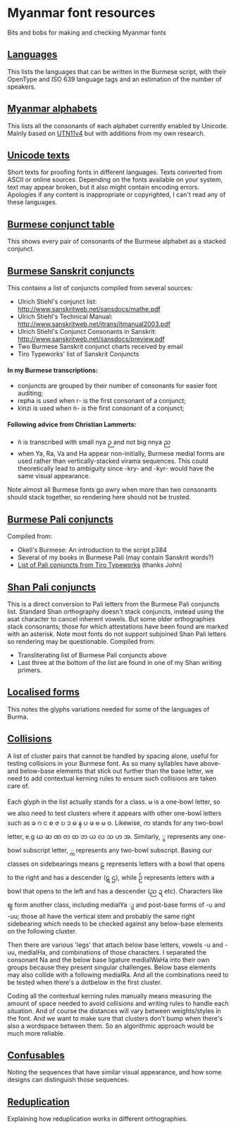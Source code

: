 # Myanmar font resources
 Bits and bobs for making and checking Myanmar fonts
 
## [Languages](https://github.com/ohbendy/Myanmar-font-resources/blob/master/Languages.md)
This lists the languages that can be written in the Burmese script, with their OpenType and ISO 639 language tags and an estimation of the number of speakers.
 
## [Myanmar alphabets](https://github.com/ohbendy/Myanmar-font-resources/blob/master/Myanmar%20alphabets.md)
This lists all the consonants of each alphabet currently enabled by Unicode. Mainly based on [UTN11v4](https://www.unicode.org/notes/tn11/UTN11_4.pdf) but with additions from my own research.

## [Unicode texts](https://github.com/ohbendy/Myanmar-font-resources/tree/master/Unicode%20texts)
Short texts for proofing fonts in different languages. Texts converted from ASCII or online sources. Depending on the fonts available on your system, text may appear broken, but it also might contain encoding errors. Apologies if any content is inappropriate or copyrighted, I can't read any of these languages.

## [Burmese conjunct table](https://github.com/ohbendy/Myanmar-font-resources/blob/master/Burmese%20conjunct%20table.md)
This shows every pair of consonants of the Burmese alphabet as a stacked conjunct.

## [Burmese Sanskrit conjuncts](https://github.com/ohbendy/Myanmar-font-resources/blob/master/Burmese%20Sanskrit%20conjuncts.txt)
 This contains a list of conjuncts compiled from several sources:
 - Ulrich Stiehl's conjunct list: http://www.sanskritweb.net/sansdocs/mathe.pdf
 - Ulrich Stiehl's Technical Manual: http://www.sanskritweb.net/itrans/itmanual2003.pdf
 - Ulrich Stiehl's Conjunct Consonants in Sanskrit: http://www.sanskritweb.net/sansdocs/preview.pdf
 - Two Burmese Sanskrit conjunct charts received by email
 - Tiro Typeworks' list of Sanskrit Conjuncts

#### In my Burmese transcriptions:
- conjuncts are grouped by their number of consonants for easier font auditing;
- repha is used when r- is the first consonant of a conjunct;
- kinzi is used when ṅ- is the first consonant of a conjunct;

#### Following advice from Christian Lammerts:
- ñ is transcribed with small nya ဉ and not big nnya ည
- when Ya, Ra, Va and Ha appear non-initially, Burmese medial forms are used rather than vertically-stacked virama sequences. This could theoretically lead to ambiguity since -kry- and -kyr- would have the same visual appearance.

Note almost all Burmese fonts go awry when more than two consonants should stack together, so rendering here should not be trusted.

## [Burmese Pali conjuncts](https://github.com/ohbendy/Myanmar-font-resources/blob/master/Burmese%20Pali%20conjuncts.txt)
Compiled from:
- Okell's Burmese: An introduction to the script p384
- Several of my books in Burmese Pali (may contain Sanskrit words?)
- [List of Pali conjuncts from Tiro Typeworks](https://docs.google.com/document/d/10jaDPY0EcYenspj-iPDqZsCSta1eN46L4QLPXqeYMQs/edit#) (thanks John)

## [Shan Pali conjuncts](https://github.com/ohbendy/Myanmar-font-resources/blob/master/Shan%20Pali%20conjuncts.txt)
This is a direct conversion to Pali letters from the Burmese Pali conjuncts list. Standard Shan orthography doesn't stack conjuncts, instead using the asat character to cancel inherent vowels. But some older orthographies stack consonants; those for which attestations have been found are marked with an asterisk. Note most fonts do not support subjoined Shan Pali letters so rendering may be questionable.
Compiled from:
- Transliterating list of Burmese Pali conjuncts above
- Last three at the bottom of the list are found in one of my Shan writing primers.

## [Localised forms](https://github.com/ohbendy/Myanmar-font-resources/blob/master/Localised%20forms.md)
This notes the glyphs variations needed for some of the languages of Burma.

## [Collisions](https://github.com/ohbendy/Myanmar-font-resources/blob/master/Collisions.md)
A list of cluster pairs that cannot be handled by spacing alone, useful for testing collisions in your Burmese font. As so many syllables have above- and below-base elements that stick out further than the base letter, we need to add contextual kerning rules to ensure such collisions are taken care of. 

Each glyph in the list actually stands for a class. မ is a one-bowl letter, so we also need to test clusters where it appears with other one-bowl letters such as ခ ဂ င စ ဇ ဎ ဒ ဓ န ပ ဖ ဗ မ ဝ. Likewise, က stands for any two-bowl letter, e.g ဃ ဆ ဏ တ ထ ဘ ယ လ သ ဟ အ. Similarly, ွ represents any one-bowl subscript letter, ္က represents any two-bowl subscript. Basing our classes on sidebearings means ဠ represents letters with a bowl that opens to the right and has a descender (ဋ ဌ), while ဉ် represents letters with a bowl that opens to the left and has a descender (ည ဍ etc). Characters like ဈ form another class, including medialYa ျ and post-base forms of -u and -uu; those all have the vertical stem and probably the same right sidebearing which needs to be checked against any below-base elements on the following cluster. 

Then there are various 'legs' that attach below base letters, vowels -u and -uu, medialHa, and combinations of those characters. I separated the consonant Na and the below base ligature medialWaHa into their own groups because they present singular challenges. Below base elements may also collide with a following medialRa. And all the combinations need to be tested when there's a dotbelow in the first cluster. 

Coding all the contextual kerning rules manually means measuring the amount of space needed to avoid collisions and writing rules to handle each situation. And of course the distances will vary between weights/styles in the font. And we want to make sure that clusters don't bump when there's also a wordspace between them. So an algorithmic approach would be much more reliable.

## [Confusables](https://github.com/ohbendy/Myanmar-font-resources/blob/master/Confusables.md)
Noting the sequences that have similar visual appearance, and how some designs can distinguish those sequences.

## [Reduplication](https://github.com/ohbendy/Myanmar-font-resources/blob/master/Reduplication.md)
Explaining how reduplication works in different orthographies.
